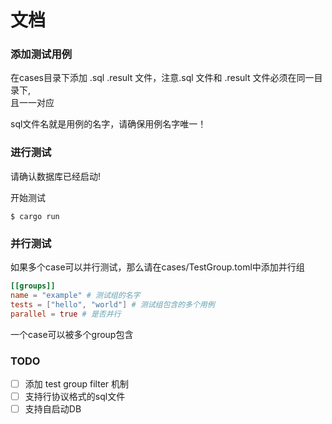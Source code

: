 # 文档

### 添加测试用例

在cases目录下添加 .sql .result 文件，注意.sql 文件和 .result 文件必须在同一目录下, \
且一一对应

sql文件名就是用例的名字，请确保用例名字唯一！

### 进行测试

请确认数据库已经启动!

开始测试
```shell
$ cargo run
```

### 并行测试

如果多个case可以并行测试，那么请在cases/TestGroup.toml中添加并行组

```toml
[[groups]]
name = "example" # 测试组的名字
tests = ["hello", "world"] # 测试组包含的多个用例
parallel = true # 是否并行
```
一个case可以被多个group包含

### TODO

- [ ] 添加 test group filter 机制
- [ ] 支持行协议格式的sql文件
- [ ] 支持自启动DB